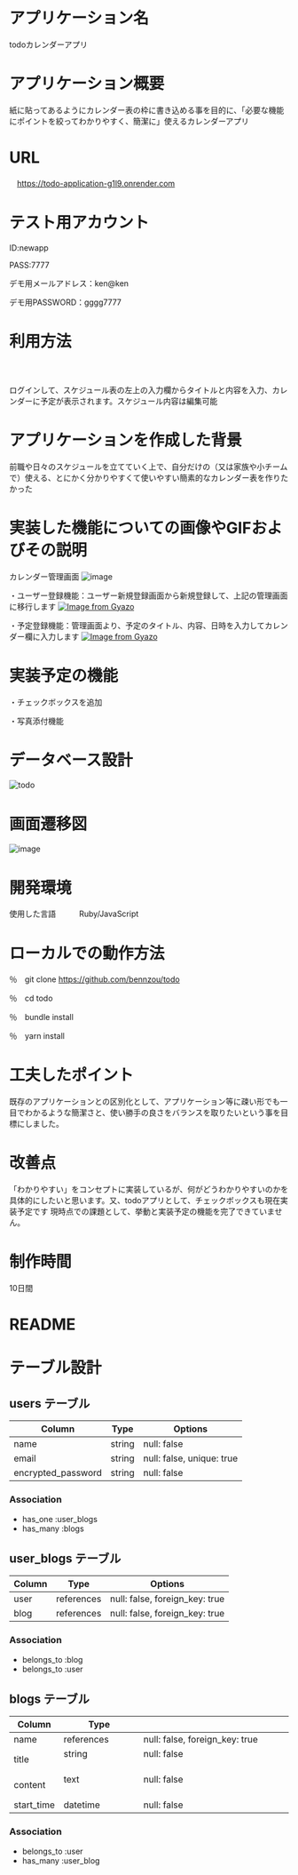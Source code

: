 # アプリケーション名　　　　　	
todoカレンダーアプリ

# アプリケーション概要　　　　
紙に貼ってあるようにカレンダー表の枠に書き込める事を目的に、「必要な機能にポイントを絞ってわかりやすく、簡潔に」使えるカレンダーアプリ

# URL	
　https://todo-application-g1l9.onrender.com

# テスト用アカウント　　　　　　　　
ID:newapp

PASS:7777

デモ用メールアドレス：ken@ken

デモ用PASSWORD：gggg7777

# 利用方法	　　　　　　　　　　　　　　　　　
ログインして、スケジュール表の左上の入力欄からタイトルと内容を入力、カレンダーに予定が表示されます。スケジュール内容は編集可能

# アプリケーションを作成した背景
前職や日々のスケジュールを立てていく上で、自分だけの（又は家族や小チームで）使える、とにかく分かりやすくて使いやすい簡素的なカレンダー表を作りたかった

# 実装した機能についての画像やGIFおよびその説明

カレンダー管理画面
![image](https://github.com/bennzou/todo/assets/154778086/dedecbb9-694d-4df3-8a35-56059f652e10)

・ユーザー登録機能：ユーザー新規登録画面から新規登録して、上記の管理画面に移行します
[![Image from Gyazo](https://i.gyazo.com/fffe1c25a925ee54c1f8cf38e2827df4.gif)](https://gyazo.com/fffe1c25a925ee54c1f8cf38e2827df4)

・予定登録機能：管理画面より、予定のタイトル、内容、日時を入力してカレンダー欄に入力します
[![Image from Gyazo](https://i.gyazo.com/01f93a7603c67cf99245a072806c88d3.gif)](https://gyazo.com/01f93a7603c67cf99245a072806c88d3)
# 実装予定の機能	
・チェックボックスを追加　

・写真添付機能

# データベース設計	
![todo](https://github.com/bennzou/todo/assets/154778086/8b3e3507-bbae-4f1d-a3fc-80906efe3a9b)


# 画面遷移図	
![image](https://github.com/bennzou/todo/assets/154778086/08135d6e-08ec-4d2c-bab8-64684c344ef6)


# 開発環境	
使用した言語　　　Ruby/JavaScript

# ローカルでの動作方法
％　git clone https://github.com/bennzou/todo

％　cd todo

％　bundle install

％　yarn install


# 工夫したポイント	
既存のアプリケーションとの区別化として、アプリケーション等に疎い形でも一目でわかるような簡潔さと、使い勝手の良さをバランスを取りたいという事を目標にしました。

# 改善点	　　
「わかりやすい」をコンセプトに実装しているが、何がどうわかりやすいのかを具体的にしたいと思います。又、todoアプリとして、チェックボックスも現在実装予定です
現時点での課題として、挙動と実装予定の機能を完了できていません。

# 制作時間	
10日間

# README

# テーブル設計

## users テーブル

| Column             | Type   | Options     |
| ------------------ | ------ | ----------- |
| name               | string | null: false |
| email              | string | null: false, unique: true |
| encrypted_password | string | null: false |

### Association
- has_one  :user_blogs
- has_many :blogs

## user_blogs テーブル

| Column    | Type       | Options                        |
| ------    | ---------- | ------------------------------ |
| user      | references | null: false, foreign_key: true |
| blog      | references | null: false, foreign_key: true |

### Association

- belongs_to :blog
- belongs_to :user


## blogs テーブル

| Column     | Type       | Options                        |
| -------    | ---------- | ------------------------------ |
| name       | references | null: false, foreign_key: true |
| title      | string 　　　　　　　　| null: false 　　　　　　　　　　　　　　　　　　　　　　　　　　　　　　　　　　　　　　|
| content    | text   　　　　　　　　| null: false 　　　　　　　　　　　　　　　　　　　　　　　　　　　　　　　　　　　　　　|
| start_time | datetime  　　| null: false 　　　　　　　　　　　　　　　　　　　　　　　　　　　　　　　   　|

### Association
- belongs_to :user
- has_many   :user_blog

